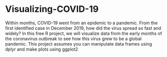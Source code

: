# Visualizing-COVID-19
Within months, COVID-19 went from an epidemic to a pandemic. From the first identified case in December 2019, how did the virus spread so fast and widely? In this free R project, we will visualize data from the early months of the coronavirus outbreak to see how this virus grew to be a global pandemic.  This project assumes you can manipulate data frames using dplyr and make plots using ggplot2
